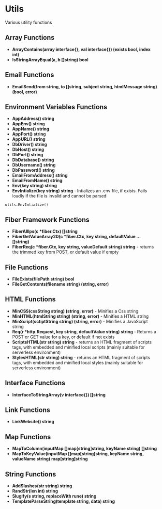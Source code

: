 # Utils

Various utility functions

## Array Functions
- <b>ArrayContains(array interface{}, val interface{}) (exists bool, index int)</b>
- <b>IsStringArrayEqual(a, b []string) bool</b>

## Email Functions
- <b>EmailSend(from string, to []string, subject string, htmlMessage string) (bool, error)</b>

## Environment Variables Functions
- <b>AppAddress() string</b>
- <b>AppEnv() string</b>
- <b>AppName() string</b>
- <b>AppPort() string</b>
- <b>AppURL() string</b>
- <b>DbDriver() string</b>
- <b>DbHost() string</b>
- <b>DbPort() string</b>
- <b>DbDatabase() string</b>
- <b>DbUsername() string</b>
- <b>DbPassword() string</b>
- <b>EmailFromAddress() string</b>
- <b>EmailFromName() string</b>
- <b>Env(key string) string</b>
- <b>EnvIntialize(key string) string</b> - Intializes an .env file, if exists. Fails loudly if the file is invalid and cannot be parsed
```
utils.EnvIntialize()
```

## Fiber Framework Functions
- <b>FiberAllIps(c *fiber.Ctx) []string</b>
- <b>FiberGetValueArray2D(c *fiber.Ctx, key string, defaultValue ...[]string)</b>
- <b>FiberReq(c *fiber.Ctx, key string, valueDefault string) string</b> - returns the trimmed key from POST, or default value if empty

## File Functions
- <b>FileExists(filePath string) bool</b>
- <b>FileGetContents(filename string) (string, error)</b>

## HTML Functions
- <b>MinCSS(cssString string) (string, error)</b> - Minifies a Css string
- <b>MinHTML(htmlString string) (string, error)</b> - Minifies a HTML string
- <b>MinScript(sctiptString string) (string, error)</b> - Minifies a JavaScript string
- <b>Req(r *http.Request, key string, defaultValue string) string</b> - Returns a POST or GET value for a key, or default if not exists
- <b>ScriptsHTML(str string) string</b> - returns an HTML fragment of scripts tags, with embedded and minified local scripts (mainly suitable for serverless environment)
- <b>StylesHTML(str string) string</b> - returns an HTML fragment of scripts tags, with embedded and minified local styles (mainly suitable for serverless environment)

## Interface Functions
- <b>InterfaceToStringArray(v interface{}) []string</b>

## Link Functions
- <b>LinkWebsite() string</b>

## Map Functions
- <b>MapToColumn(inputMap []map[string]string, keyName string) []string</b>
- <b>MapToKeyValue(inputMap []map[string]string, keyName string, valueName string) map[string]string</b>

## String Functions
- <b>AddSlashes(str string) string</b>
- <b>RandStr(len int) string</b>
- <b>Slugify(s string, replaceWith rune) string</b>
- <b>TemplateParseString(template string, data) string</b>
